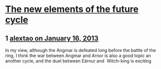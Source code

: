 # [The new elements of the future cycle](https://community.fantasyflightgames.com/topic/77503-the-new-elements-of-the-future-cycle/)

## 1 [alextao on January 16, 2013](https://community.fantasyflightgames.com/topic/77503-the-new-elements-of-the-future-cycle/?do=findComment&comment=748228)

In my view, although the Angmar is defeated long before the battle of the ring, I think the war between Angmar and Arnor is also a good topic an another cycle, and the duel between Eärnur and  Witch-king is exciting


